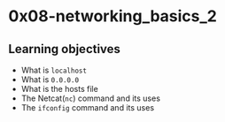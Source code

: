 # 0x08-networking_basics_2

## Learning objectives

   - What is `localhost`
   - What is `0.0.0.0`
   - What is the hosts file
   - The Netcat(`nc`) command and its uses
   - The `ifconfig` command and its uses
